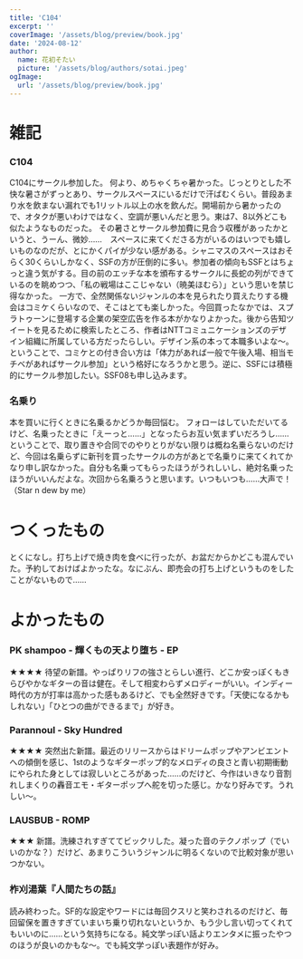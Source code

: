 ```yaml
---
title: 'C104'
excerpt: ''
coverImage: '/assets/blog/preview/book.jpg'
date: '2024-08-12'
author:
  name: 花初そたい
  picture: '/assets/blog/authors/sotai.jpeg'
ogImage:
  url: '/assets/blog/preview/book.jpg'
---
```

# 雑記
### C104
C104にサークル参加した。
何より、めちゃくちゃ暑かった。じっとりとした不快な暑さがずっとあり、サークルスペースにいるだけで汗ばむくらい。普段あまり水を飲まない漏れでも1リットル以上の水を飲んだ。開場前から暑かったので、オタクが悪いわけではなく、空調が悪いんだと思う。東は7、8以外どこも似たようなものだった。
その暑さとサークル参加費に見合う収穫があったかというと、うーん、微妙……　スペースに来てくださる方がいるのはいつでも嬉しいものなのだが、とにかくパイが少ない感がある。シャニマスのスペースはおそらく30くらいしかなく、SSFの方が圧倒的に多い。参加者の傾向もSSFとはちょっと違う気がする。目の前のエッチな本を頒布するサークルに長蛇の列ができているのを眺めつつ、「私の戦場はここじゃない（暁美ほむら）」という思いを禁じ得なかった。
一方で、全然関係ないジャンルの本を見られたり買えたりする機会はコミケくらいなので、そこはとても楽しかった。今回買ったなかでは、スプラトゥーンに登場する企業の架空広告を作る本がかなりよかった。後から告知ツイートを見るために検索したところ、作者はNTTコミュニケーションズのデザイン組織に所属している方だったらしい。デザイン系の本って本職多いよな～。
ということで、コミケとの付き合い方は「体力があれば一般で午後入場、相当モチベがあればサークル参加」という格好になろうかと思う。逆に、SSFには積極的にサークル参加したい。SSF08も申し込みます。

### 名乗り
本を買いに行くときに名乗るかどうか毎回悩む。
フォローはしていただいてるけど、名乗ったときに「えーっと……」となったらお互い気まずいだろうし……ということで、取り置きや合同でのやりとりがない限りは概ね名乗らないのだけど、今回は名乗らずに新刊を買ったサークルの方があとで名乗りに来てくれてかなり申し訳なかった。自分も名乗ってもらったほうがうれしいし、絶対名乗ったほうがいいんだよな。次回から名乗ろうと思います。いつもいつも……大声で！（Star n dew by me）

# つくったもの
とくになし。打ち上げで焼き肉を食べに行ったが、お盆だからかどこも混んでいた。予約しておけばよかったな。なにぶん、即売会の打ち上げというものをしたことがないもので……

# よかったもの
### PK shampoo - 輝くもの天より堕ち - EP
★★★★
待望の新譜。やっぱりリフの強さとらしい進行、どこか安っぽくもきらびやかなギターの音は健在。そして相変わらずメロディーがいい。インディー時代の方が打率は高かった感もあるけど、でも全然好きです。「天使になるかもしれない」「ひとつの曲ができるまで」が好き。

### Parannoul - Sky Hundred
★★★★
突然出た新譜。最近のリリースからはドリームポップやアンビエントへの傾倒を感じ、1stのようなギターポップ的なメロディの良さと青い初期衝動にやられた身としては寂しいところがあった……のだけど、今作はいきなり音割れしまくりの轟音エモ・ギターポップへ舵を切った感じ。かなり好みです。うれしい～。

### LAUSBUB - ROMP
★★★
新譜。洗練されすぎててビックリした。凝った音のテクノポップ（でいいのかな？）だけど、あまりこういうジャンルに明るくないので比較対象が思いつかない。

### 柞刈湯葉『人間たちの話』
読み終わった。SF的な設定やワードには毎回クスリと笑わされるのだけど、毎回留保を置きすぎていまいち乗り切れないというか、もう少し言い切ってくれてもいいのに……という気持ちになる。純文学っぽい話よりエンタメに振ったやつのほうが良いのかもな～。でも純文学っぽい表題作が好み。